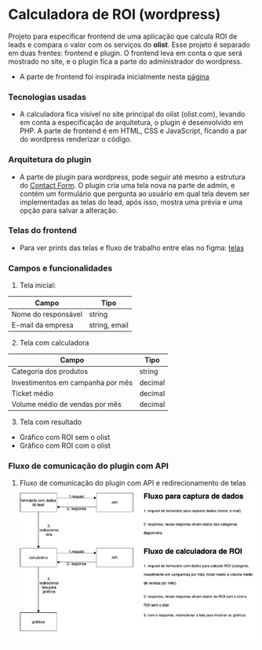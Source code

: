 # Calculadora de ROI (wordpress)
Projeto para especificar frontend de uma aplicação que calcula ROI de leads e compara o valor com os serviços do **olist**. Esse projeto é separado em duas frentes: frontend e plugin. O frontend leva em conta o que será mostrado no site, e o plugin fica a parte do administrador do wordpress.

* A parte de frontend foi inspirada inicialmente nesta [página](https://olist.com/solucoes/como-comecar-a-vender/)

### Tecnologias usadas
* A calculadora fica visível no site principal do olist (olist.com), levando em conta a especificação de arquitetura, o plugin é desenvolvido em PHP. A parte de frontend é em HTML, CSS e JavaScript, ficando a par do wordpress renderizar o código.

### Arquitetura do plugin
* A parte de plugin para wordpress, pode seguir até mesmo a estrutura do [Contact Form](https://wordpress.org/plugins/contact-form-7/). O plugin cria uma tela nova na parte de admin, e contém um formulário que pergunta ao usuário em qual tela devem ser implementadas as telas do lead, após isso, mostra uma prévia e uma opção para salvar a alteração.

### Telas do frontend

* Para ver prints das telas e fluxo de trabalho entre elas no figma:
[telas](https://www.figma.com/proto/yMvQvtLgKBqELgwjMttYGH/calculadora-roi-frontend?node-id=33%3A2&scaling=min-zoom)

### Campos e funcionalidades
1. Tela inicial:

Campo | Tipo
--- | ---
Nome do responsável | string
E-mail da empresa | string, email

2. Tela com calculadora

Campo | Tipo
--- | ---
Categoria dos produtos | string
Investimentos em campanha por mês | decimal
Ticket médio | decimal
Volume médio de vendas por mês | decimal

3. Tela com resultado
* Gráfico com ROI sem o olist
* Gráfico com ROI com o olist

### Fluxo de comunicação do plugin com API
1. Fluxo de comunicação do plugin com API e redirecionamento de telas
![](images/calculadora-roi-frontend.jpg)
